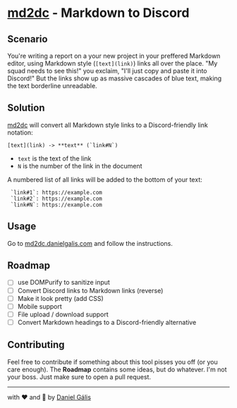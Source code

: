 # [md2dc](https://md2dc.danielgalis.com) - Markdown to Discord

## Scenario
You're writing a report on a your new project in your preffered Markdown editor, using Markdown style (`[text](link)`) links all over the place. "My squad needs to see this!" you exclaim, "I'll just copy and paste it into Discord!" But the links show up as massive cascades of blue text, making the text borderline unreadable.

## Solution
[md2dc](https://md2dc.danielgalis.com) will convert all Markdown style links to a Discord-friendly link notation:

```[text](link) -> **text** (`link#N`)```
- `text` is the text of the link
- `N` is the number of the link in the document

A numbered list of all links will be added to the bottom of your text:
```
 `link#1`: https://example.com
 `link#2`: https://example.com
 `link#N`: https://example.com
```

## Usage
Go to [md2dc.danielgalis.com](https://md2dc.danielgalis.com) and follow the instructions.

## Roadmap
- [ ] use DOMPurify to sanitize input
- [ ] Convert Discord links to Markdown links (reverse)
- [ ] Make it look pretty (add CSS)
- [ ] Mobile support
- [ ] File upload / download support
- [ ] Convert Markdown headings to a Discord-friendly alternative

## Contributing
Feel free to contribute if something about this tool pisses you off (or you care enough). The **Roadmap** contains some ideas, but do whatever. I'm not your boss. Just make sure to open a pull request.

---
with ❤️ and 🌱 by [Daniel Gális](https://danielgalis.com)
